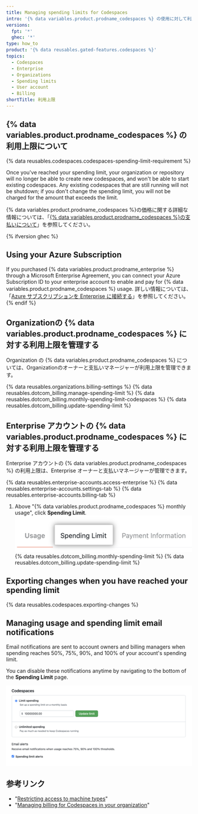 ```yaml
---
title: Managing spending limits for Codespaces
intro: '{% data variables.product.prodname_codespaces %} の使用に対して利用上限を設定できます。'
versions:
  fpt: '*'
  ghec: '*'
type: how_to
product: '{% data reusables.gated-features.codespaces %}'
topics:
  - Codespaces
  - Enterprise
  - Organizations
  - Spending limits
  - User account
  - Billing
shortTitle: 利用上限
---
```


## {% data variables.product.prodname_codespaces %} の利用上限について

{% data reusables.codespaces.codespaces-spending-limit-requirement %}

Once you've reached your spending limit, your organization or repository will no longer be able to create new codespaces, and won't be able to start existing codespaces. Any existing codespaces that are still running will not be shutdown; if you don't change the spending limit, you will not be charged for the amount that exceeds the limit.

{% data variables.product.prodname_codespaces %}の価格に関する詳細な情報については、「[{% data variables.product.prodname_codespaces %}の支払いについて](/billing/managing-billing-for-github-codespaces/about-billing-for-codespaces)」を参照してください。

{% ifversion ghec %}
## Using your Azure Subscription
If you purchased {% data variables.product.prodname_enterprise %} through a Microsoft Enterprise Agreement, you can connect your Azure Subscription ID to your enterprise account to enable and pay for {% data variables.product.prodname_codespaces %} usage. 詳しい情報については、「[Azure サブスクリプションを Enterprise に接続する](/billing/managing-billing-for-your-github-account/connecting-an-azure-subscription-to-your-enterprise)」を参照してください。
{% endif %}

## Organizationの {% data variables.product.prodname_codespaces %} に対する利用上限を管理する

Organization の {% data variables.product.prodname_codespaces %} については、Organizationのオーナーと支払いマネージャーが利用上限を管理できます。

{% data reusables.organizations.billing-settings %}
{% data reusables.dotcom_billing.manage-spending-limit %}
{% data reusables.dotcom_billing.monthly-spending-limit-codespaces %}
{% data reusables.dotcom_billing.update-spending-limit %}

## Enterprise アカウントの {% data variables.product.prodname_codespaces %} に対する利用上限を管理する

Enterprise アカウントの {% data variables.product.prodname_codespaces %} の利用上限は、Enterprise オーナーと支払いマネージャーが管理できます。

{% data reusables.enterprise-accounts.access-enterprise %}
{% data reusables.enterprise-accounts.settings-tab %}
{% data reusables.enterprise-accounts.billing-tab %}
1. Above "{% data variables.product.prodname_codespaces %} monthly usage", click **Spending Limit**. ![利用上限タブ](/assets/images/help/settings/spending-limit-tab-enterprise.png)
{% data reusables.dotcom_billing.monthly-spending-limit %}
{% data reusables.dotcom_billing.update-spending-limit %}

## Exporting changes when you have reached your spending limit

{% data reusables.codespaces.exporting-changes %}
## Managing usage and spending limit email notifications

Email notifications are sent to account owners and billing managers when spending reaches 50%, 75%, 90%, and 100% of your account's spending limit.

You can disable these notifications anytime by navigating to the bottom of the **Spending Limit** page.

![Screenshot of the billing email notification settings](/assets/images/help/billing/codespaces-spending-limit-notifications.png)

## 参考リンク

- "[Restricting access to machine types](/codespaces/managing-codespaces-for-your-organization/restricting-access-to-machine-types)"
- "[Managing billing for Codespaces in your organization](/codespaces/managing-codespaces-for-your-organization/managing-billing-for-codespaces-in-your-organization)"
